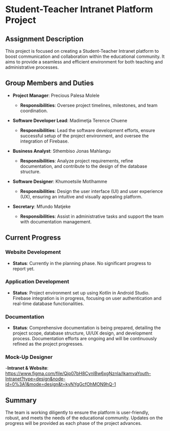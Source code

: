 # Student-Teacher Intranet Platform Project

## Assignment Description
This project is focused on creating a Student-Teacher Intranet platform to boost communication and collaboration within the educational community. It aims to provide a seamless and efficient environment for both teaching and administrative processes.

## Group Members and Duties

- **Project Manager**: Precious Palesa Molele
  - **Responsibilities**: Oversee project timelines, milestones, and team coordination.
  
- **Software Developer Lead**: Madimetja Terence Chuene
  - **Responsibilities**: Lead the software development efforts, ensure successful setup of the project environment, and oversee the integration of Firebase.
  
- **Business Analyst**: Sthembiso Jonas Mahlangu
  - **Responsibilities**: Analyze project requirements, refine documentation, and contribute to the design of the database structure.
  
- **Software Designer**: Khumoetsile Motlhamme
  - **Responsibilities**: Design the user interface (UI) and user experience (UX), ensuring an intuitive and visually appealing platform.
  
- **Secretary**: Mfundo Matjeke
  - **Responsibilities**: Assist in administrative tasks and support the team with documentation management.

## Current Progress

### Website Development
- **Status**: Currently in the planning phase. No significant progress to report yet.

### Application Development
- **Status**: Project environment set up using Kotlin in Android Studio. Firebase integration is in progress, focusing on user authentication and real-time database functionalities.

### Documentation
- **Status**: Comprehensive documentation is being prepared, detailing the project scope, database structure, UI/UX design, and development process. Documentation efforts are ongoing and will be continuously refined as the project progresses.


### Mock-Up Designer
-**Intranet & Website**: https://www.figma.com/file/Qjp07bH8CynIBw6xgNznla/IkamvaYouth-Intranet?type=design&node-id=0%3A1&mode=design&t=kyNYgGcfOhMON9hQ-1
## Summary
The team is working diligently to ensure the platform is user-friendly, robust, and meets the needs of the educational community. Updates on the progress will be provided as each phase of the project advances.
